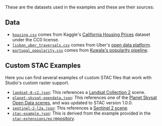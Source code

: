 These are the datasets used in the examples and these are their sources:

## Data

- [`housing.csv`](https://4sq-studio-public.s3.us-west-2.amazonaws.com/sdk/examples/sample-data/housing.csv) comes from Kaggle's [California Housing Prices](https://www.kaggle.com/camnugent/california-housing-prices) dataset under the CC0 license.
- [`lisbon_uber_traversals.csv`](https://4sq-studio-public.s3.us-west-2.amazonaws.com/sdk/examples/sample-data/lisbon_uber_traversals.csv) comes from Uber's [open data platform](https://movement.uber.com/?lang=en-US).
- [`portugal_popularity.csv`](https://4sq-studio-public.s3.us-west-2.amazonaws.com/sdk/examples/sample-data/portugal_popularity.csv) comes from [Kuwala's popularity pipeline](https://github.com/kuwala-io/kuwala).

## Custom STAC Examples

Here you can find several examples of custom STAC files that work with Studio's custom raster support.

- [`landsat-8-c2.json`](https://4sq-studio-public.s3.us-west-2.amazonaws.com/sdk/examples/sample-data/raster/landsat-8-c2.json): This references a [Landsat Collection 2](https://www.usgs.gov/core-science-systems/nli/landsat/landsat-collection-2-level-2-science-products) scene.
- [`planet-skysat-opendata.json`](https://4sq-studio-public.s3.us-west-2.amazonaws.com/sdk/examples/sample-data/raster/planet-skysat-opendata.json): This references one of the [Planet Skysat Open Data scenes](https://stacindex.org/catalogs/draft-only-open-skysat-data#/item//TUmMmj24iZh6T2ndTdp8FMxoecoiasNZK87Q8gyYhvnpfU3qKvJvqzkC4uFPPMzjM9Z612X4S8UCNc5?si=0#11/21.799892/88.757750), and was updated to STAC version 1.0.0.
- [`sentinel-2-l2a.json`](https://4sq-studio-public.s3.us-west-2.amazonaws.com/sdk/examples/sample-data/raster/sentinel-2-l2a.json): This references a [Sentinel 2 scene](https://registry.opendata.aws/sentinel-2-l2a-cogs/).
- [`stac-example.json`](https://4sq-studio-public.s3.us-west-2.amazonaws.com/sdk/examples/sample-data/raster/stac-example.json): This is derived from the example provided in the [`stac-extensions/eo` repository](https://github.com/stac-extensions/eo/blob/89da8dc305/examples/item.json).
